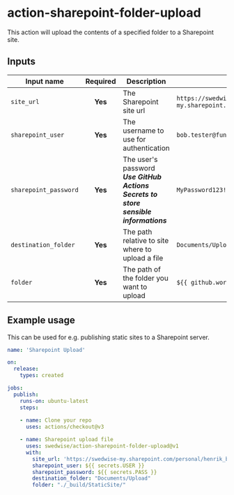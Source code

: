 # action-sharepoint-folder-upload

This action will upload the contents of a specified folder to a Sharepoint site.


## Inputs

| Input name            | Required  | Description                                                                               | Example                                                                |
|-----------------------| :-------: |-------------------------------------------------------------------------------------------|------------------------------------------------------------------------|
| `site_url`            | **Yes**   | The Sharepoint site url                                                                   | `https://swedwise-my.sharepoint.com/personal/henrik_blidh_swedwise_se` |
| `sharepoint_user`     | **Yes**   | The username to use for authentication                                                    | `bob.tester@funnypage.com`                                             |
| `sharepoint_password` | **Yes**   | The user's password </br> ***Use GitHub Actions Secrets to store sensible informations*** | `MyPassword123!`                                                       |
| `destination_folder`  | **Yes**   | The path relative to site where to upload a file                                          | `Documents/Upload`                   |
| `folder`              | **Yes**   | The path of the folder you want to upload                                                 | `${{ github.workspace }}/`                                     |



## Example usage 

This can be used for e.g. publishing static sites to a Sharepoint server.

```yml
name: 'Sharepoint Upload'

on:
  release:
    types: created

jobs:
  publish:
    runs-on: ubuntu-latest
    steps:
    
    - name: Clone your repo
      uses: actions/checkout@v3

    - name: Sharepoint upload file
      uses: swedwise/action-sharepoint-folder-upload@v1
      with:
        site_url: 'https://swedwise-my.sharepoint.com/personal/henrik_blidh_swedwise_se'
        sharepoint_user: ${{ secrets.USER }}
        sharepoint_password: ${{ secrets.PASS }}
        destination_folder: "Documents/Upload"
        folder: "./_build/StaticSite/"
```

